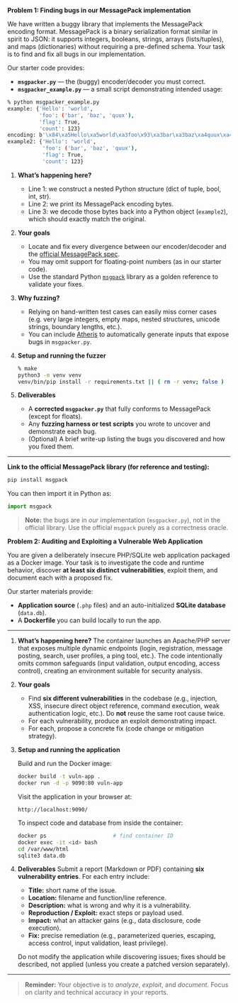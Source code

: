 **Problem 1: Finding bugs in our MessagePack implementation**

We have written a buggy library that implements the MessagePack encoding format. MessagePack is a binary serialization format similar in spirit to JSON: it supports integers, booleans, strings, arrays (lists/tuples), and maps (dictionaries) without requiring a pre-defined schema. Your task is to find and fix all bugs in our implementation.

Our starter code provides:

* **`msgpacker.py`** — the (buggy) encoder/decoder you must correct.
* **`msgpacker_example.py`** — a small script demonstrating intended usage:

```bash
% python msgpacker_example.py
example: {'Hello': 'world',
          'foo': ('bar', 'baz', 'quux'),
          'flag': True,
          'count': 123}
encoding: b'\x84\xa5Hello\xa5world\xa3foo\x93\xa3bar\xa3baz\xa4quux\xa4flag\xc2\xa5count{'
example2: {'Hello': 'world',
           'foo': ('bar', 'baz', 'quux'),
           'flag': True,
           'count': 123}
```

1. **What’s happening here?**

   * Line 1: we construct a nested Python structure (dict of tuple, bool, int, str).
   * Line 2: we print its MessagePack encoding bytes.
   * Line 3: we decode those bytes back into a Python object (`example2`), which should exactly match the original.

2. **Your goals**

   * Locate and fix every divergence between our encoder/decoder and the [official MessagePack spec](https://github.com/msgpack/msgpack/blob/master/spec.md).
   * You may omit support for floating-point numbers (as in our starter code).
   * Use the standard Python [`msgpack`](https://pypi.org/project/msgpack/) library as a golden reference to validate your fixes.

3. **Why fuzzing?**

   * Relying on hand-written test cases can easily miss corner cases (e.g. very large integers, empty maps, nested structures, unicode strings, boundary lengths, etc.).
   * You can include [Atheris](https://pypi.org/project/atheris/) to automatically generate inputs that expose bugs in `msgpacker.py`.

4. **Setup and running the fuzzer**

   ```bash
   % make
   python3 -m venv venv
   venv/bin/pip install -r requirements.txt || ( rm -r venv; false )
   ```

5. **Deliverables**

   * A **corrected `msgpacker.py`** that fully conforms to MessagePack (except for floats).
   * Any **fuzzing harness or test scripts** you wrote to uncover and demonstrate each bug.
   * (Optional) A brief write-up listing the bugs you discovered and how you fixed them.

---

**Link to the official MessagePack library (for reference and testing):**

```bash
pip install msgpack
```

You can then import it in Python as:

```python
import msgpack
```

> **Note:** the bugs are in *our* implementation (`msgpacker.py`), not in the official library. Use the official `msgpack` purely as a correctness oracle.


**Problem 2: Auditing and Exploiting a Vulnerable Web Application**

You are given a deliberately insecure PHP/SQLite web application packaged as a Docker image. Your task is to investigate the code and runtime behavior, discover **at least six distinct vulnerabilities**, exploit them, and document each with a proposed fix.

Our starter materials provide:

* **Application source** (`.php` files) and an auto-initialized **SQLite database** (`data.db`).
* A **Dockerfile** you can build locally to run the app.

---

1. **What’s happening here?**
   The container launches an Apache/PHP server that exposes multiple dynamic endpoints (login, registration, message posting, search, user profiles, a ping tool, etc.). The code intentionally omits common safeguards (input validation, output encoding, access control), creating an environment suitable for security analysis.

2. **Your goals**

   * Find **six different vulnerabilities** in the codebase (e.g., injection, XSS, insecure direct object reference, command execution, weak authentication logic, etc.). Do **not** reuse the same root cause twice.
   * For each vulnerability, produce an exploit demonstrating impact.
   * For each, propose a concrete fix (code change or mitigation strategy).

3. **Setup and running the application**

   Build and run the Docker image:

   ```bash
   docker build -t vuln-app .
   docker run -d -p 9090:80 vuln-app
   ```

   Visit the application in your browser at:

   ```
   http://localhost:9090/
   ```

   To inspect code and database from inside the container:

   ```bash
   docker ps                     # find container ID
   docker exec -it <id> bash
   cd /var/www/html
   sqlite3 data.db
   ```

4. **Deliverables**
   Submit a report (Markdown or PDF) containing **six vulnerability entries**. For each entry include:

   * **Title:** short name of the issue.
   * **Location:** filename and function/line reference.
   * **Description:** what is wrong and why it is a vulnerability.
   * **Reproduction / Exploit:** exact steps or payload used.
   * **Impact:** what an attacker gains (e.g., data disclosure, code execution).
   * **Fix:** precise remediation (e.g., parameterized queries, escaping, access control, input validation, least privilege).

   Do not modify the application while discovering issues; fixes should be described, not applied (unless you create a patched version separately).

---

> **Reminder:** Your objective is to *analyze*, *exploit*, and *document*. Focus on clarity and technical accuracy in your reports.


